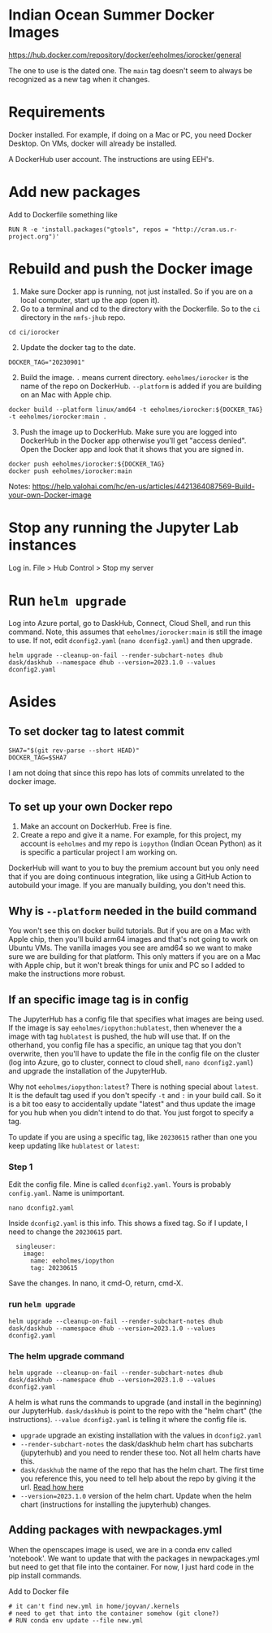 # Indian Ocean Summer Docker Images

<https://hub.docker.com/repository/docker/eeholmes/iorocker/general>

The one to use is the dated one. The `main` tag doesn't seem to always be recognized as a new tag when it changes.

# Requirements

Docker installed. For example, if doing on a Mac or PC, you need Docker Desktop. On VMs, docker will already be installed.

A DockerHub user account. The instructions are using EEH's.

# Add new packages

Add to Dockerfile something like
```
RUN R -e 'install.packages("gtools", repos = "http://cran.us.r-project.org")'
```

# Rebuild and push the Docker image

1. Make sure Docker app is running, not just installed. So if you are on a local computer, start up the app (open it).
1. Go to a terminal and cd to the directory with the Dockerfile. So to the `ci` directory in the `nmfs-jhub` repo.
```
cd ci/iorocker
```
2. Update the docker tag to the date.
```
DOCKER_TAG="20230901"
```
2. Build the image. `.` means current directory. `eeholmes/iorocker` is the name of the repo on DockerHub. `--platform` is added if you are building on an Mac with Apple chip. 
```
docker build --platform linux/amd64 -t eeholmes/iorocker:${DOCKER_TAG} -t eeholmes/iorocker:main .
```

3. Push the image up to DockerHub. Make sure you are logged into DockerHub in the Docker app otherwise you'll get "access denied". Open the Docker app and look that it shows that you are signed in.
```
docker push eeholmes/iorocker:${DOCKER_TAG}
docker push eeholmes/iorocker:main
```

Notes: https://help.valohai.com/hc/en-us/articles/4421364087569-Build-your-own-Docker-image


# Stop any running the Jupyter Lab instances

Log in. File > Hub Control > Stop my server

# Run `helm upgrade`

Log into Azure portal, go to DaskHub, Connect, Cloud Shell, and run this command. Note, this assumes that `eeholmes/iorocker:main` is still the image to use. If not, edit `dconfig2.yaml` (`nano dconfig2.yaml`) and then upgrade.

```
helm upgrade --cleanup-on-fail --render-subchart-notes dhub dask/daskhub --namespace dhub --version=2023.1.0 --values dconfig2.yaml
```


# Asides

## To set docker tag to latest commit

```
SHA7="$(git rev-parse --short HEAD)"
DOCKER_TAG=$SHA7
```
I am not doing that since this repo has lots of commits unrelated to the docker image.

## To set up your own Docker repo

1. Make an account on DockerHub. Free is fine.
2. Create a repo and give it a name. For example, for this project, my account is `eeholmes` and my repo is `iopython` (Indian Ocean Python) as it is specific a particular project I am working on.

DockerHub will want to you to buy the premium account but you only need that if you are doing continuous integration, like using a GitHub Action to autobuild your image. If you are manually building, you don't need this.

## Why is `--platform` needed in the build command

You won't see this on docker build tutorials. But if you are on a Mac with Apple chip, then you'll build arm64 images and that's not going to work on Ubuntu VMs. The vanilla images you see are amd64 so we want to make sure we are building for that platform. This only matters if you are on a Mac with Apple chip, but it won't break things for unix and PC so I added to make the instructions more robust.

## If an specific image tag is in config

The JupyterHub has a config file that specifies what images are being used. If the image is say `eeholmes/iopython:hublatest`, then whenever the a image with tag `hublatest` is pushed, the hub will use that. If on the otherhand, you config file has a specific, an unique tag that you don't overwrite, then you'll have to update the file in the config file on the cluster (log into Azure, go to cluster, connect to cloud shell, `nano dconfig2.yaml`) and upgrade the installation of the JupyterHub.

Why not `eeholmes/iopython:latest`? There is nothing special about `latest`. It is the default tag used if you don't specify `-t` and `:` in your build call. So it is a bit too easy to accidentally update "latest" and thus update the image for you hub when you didn't intend to do that. You just forgot to specify a tag.

To update if you are using a specific tag, like `20230615` rather than one you keep updating like `hublatest` or `latest`:

### Step 1

Edit the config file. Mine is called `dconfig2.yaml`. Yours is probably `config.yaml`. Name is unimportant.

```
nano dconfig2.yaml
```

Inside `dconfig2.yaml` is this info. This shows a fixed tag. So if I update, I need to change the `20230615` part.
```
  singleuser:
    image:
      name: eeholmes/iopython
      tag: 20230615
```
Save the changes. In nano, it cmd-O, return, cmd-X.

### run `helm upgrade`

```
helm upgrade --cleanup-on-fail --render-subchart-notes dhub dask/daskhub --namespace dhub --version=2023.1.0 --values dconfig2.yaml
```

### The helm upgrade command

```
helm upgrade --cleanup-on-fail --render-subchart-notes dhub dask/daskhub --namespace dhub --version=2023.1.0 --values dconfig2.yaml
```

A helm is what runs the commands to upgrade (and install in the beginning) our JupyterHub. `dask/daskhub` is point to the repo with the "helm chart" (the instructions). `--value dconfig2.yaml` is telling it where the config file is. 

* `upgrade` upgrade an existing installation with the values in `dconfig2.yaml`
* `--render-subchart-notes` the dask/daskhub helm chart has subcharts (jupyterhub) and you need to render these too. Not all helm charts have this.
* `dask/daskhub` the name of the repo that has the helm chart. The first time you reference this, you need to tell help about the repo by giving it the url. [Read how here](https://blog.dask.org/2020/08/31/helm_daskhub)
* `--version=2023.1.0` version of the helm chart. Update when the helm chart (instructions for installing the jupyterhub) changes.

## Adding packages with newpackages.yml

When the openscapes image is used, we are in a conda env called 'notebook'. We want to
update that with the packages in newpackages.yml but need to get that file into the container. For now,
I just hard code in the pip install commands.

Add to Docker file
```
# it can't find new.yml in home/joyvan/.kernels
# need to get that into the container somehow (git clone?)
# RUN conda env update --file new.yml
```